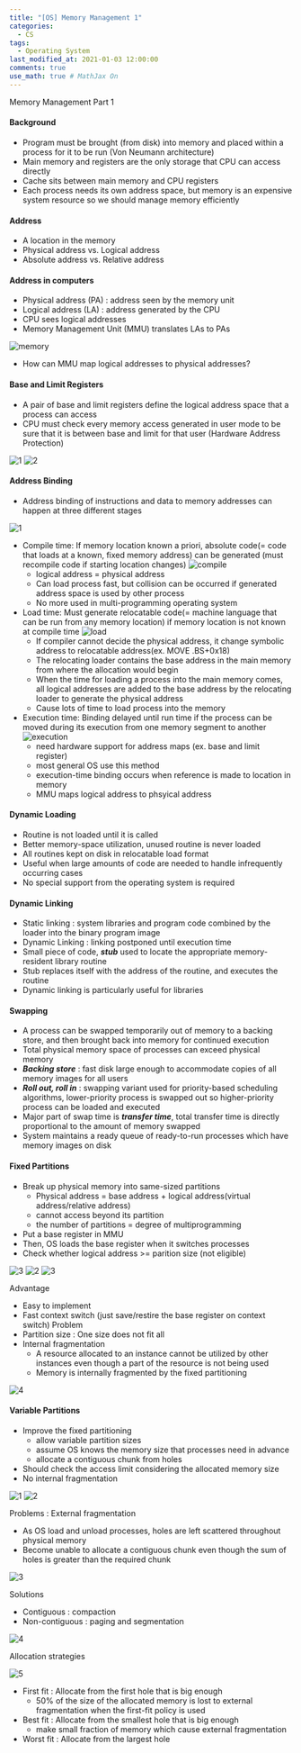 ```yaml
---
title: "[OS] Memory Management 1"
categories: 
  - CS
tags:
  - Operating System
last_modified_at: 2021-01-03 12:00:00
comments: true
use_math: true # MathJax On
---
```


Memory Management Part 1

#### Background
- Program must be brought (from disk) into memory and placed within a process for it to be run (Von Neumann architecture)
- Main memory and registers are the only storage that CPU can access directly
- Cache sits between main memory and CPU registers
- Each process needs its own address space, but memory is an expensive system resource so we should manage memory efficiently

#### Address
- A location in the memory
- Physical address vs. Logical address
- Absolute address vs. Relative address

#### Address in computers
- Physical address (PA) : address seen by the memory unit
- Logical address (LA) : address generated by the CPU
- CPU sees logical addresses
- Memory Management Unit (MMU) translates LAs to PAs

![memory](https://user-images.githubusercontent.com/62474292/112439716-cf6e9200-8d8c-11eb-8087-51ea0310358d.JPG)

- How can MMU map logical addresses to physical addresses?

#### Base and Limit Registers
- A pair of base and limit registers define the logical address space that a process can access
- CPU must check every memory access generated in user mode to be sure that it is between base and limit for that user (Hardware Address Protection)

![1](https://user-images.githubusercontent.com/62474292/112460168-f2577100-8da1-11eb-95c4-5c6fed286da6.JPG)
![2](https://user-images.githubusercontent.com/62474292/112460277-0f8c3f80-8da2-11eb-98f0-f2b7b9710977.JPG)

#### Address Binding
- Address binding of instructions and data to memory addresses can happen at three different stages

![1](https://user-images.githubusercontent.com/62474292/112565745-fd051b00-8e20-11eb-9e3d-f17a39237c6a.JPG)

  - Compile time: If memory location known a priori, absolute code(= code that loads at a known, fixed memory address) can be generated (must recompile code if starting location changes)
    ![compile](https://user-images.githubusercontent.com/62474292/112566014-8e748d00-8e21-11eb-8606-7f87ac3c6841.JPG)
    - logical address = physical address
    - Can load process fast, but collision can be occurred if generated address space is used by other process
    - No more used in multi-programming operating system
  - Load time: Must generate relocatable code(= machine language that can be run from any memory location) if memory location is not known at compile time
    ![load](https://user-images.githubusercontent.com/62474292/112566019-8f0d2380-8e21-11eb-810a-f4c45dbc53b5.JPG)
    - If compiler cannot decide the physical address, it change symbolic address to relocatable address(ex. MOVE .BS+0x18)
    - The relocating loader contains the base address in the main memory from where the allocation would begin
    - When the time for loading a process into the main memory comes, all logical addresses are added to the base address by the relocating loader to generate the physical address
    - Cause lots of time to load process into the memory
  - Execution time: Binding delayed until run time if the process can be moved during its execution from one memory segment to another
    ![execution](https://user-images.githubusercontent.com/62474292/112568364-b108a500-8e25-11eb-8fa9-07932cf9be31.JPG)
    - need hardware support for address maps (ex. base and limit register)
    - most general OS use this method
    - execution-time binding occurs when reference is made to location in memory
    - MMU maps logical address to phsyical address

#### Dynamic Loading
- Routine is not loaded until it is called
- Better memory-space utilization, unused routine is never loaded
- All routines kept on disk in relocatable load format
- Useful when large amounts of code are needed to handle infrequently occurring cases
- No special support from the operating system is required

#### Dynamic Linking
- Static linking : system libraries and program code combined by the loader into the binary program image
- Dynamic Linking : linking postponed until execution time
- Small piece of code, ***stub*** used to locate the appropriate memory-resident library routine
- Stub replaces itself with the address of the routine, and executes the routine
- Dynamic linking is particularly useful for libraries

#### Swapping
- A process can be swapped temporarily out of memory to a backing store, and then brought back into memory for continued execution
- Total physical memory space of processes can exceed physical memory
- ***Backing store*** : fast disk large enough to accommodate copies of all memory images for all users
- ***Roll out, roll in*** : swapping variant used for priority-based scheduling algorithms, lower-priority process is swapped out so higher-priority process can be loaded and executed
- Major part of swap time is ***transfer time***, total transfer time is directly proportional to the amount of memory swapped
- System maintains a ready queue of ready-to-run processes which have memory images on disk

#### Fixed Partitions
- Break up physical memory into same-sized partitions
  - Physical address = base address + logical address(virtual address/relative address)
  - cannot access beyond its partition
  - the number of partitions = degree of multiprogramming
- Put a base register in MMU
- Then, OS loads the base register when it switches processes
- Check whether logical address >= parition size (not eligible)

![3](https://user-images.githubusercontent.com/62474292/112476187-fd67cc80-8db4-11eb-9168-b1a22f69c1e8.JPG)
![2](https://user-images.githubusercontent.com/62474292/112440926-39d40200-8d8e-11eb-8d63-1b3c2b31a059.JPG)
![3](https://user-images.githubusercontent.com/62474292/112440927-39d40200-8d8e-11eb-9d55-6b3f6f19c20a.JPG)

Advantage
- Easy to implement
- Fast context switch (just save/restire the base register on context switch)
Problem
- Partition size : One size does not fit all
- Internal fragmentation
  - A resource allocated to an instance cannot be utilized by other instances even though a part of the resource is not being used
  - Memory is internally fragmented by the fixed partitioning

![4](https://user-images.githubusercontent.com/62474292/112441517-9afbd580-8d8e-11eb-8779-e39aa9c04239.JPG)

#### Variable Partitions
- Improve the fixed partitioning
  - allow variable partition sizes
  - assume OS knows the memory size that processes need in advance
  - allocate a contiguous chunk from holes
- Should check the access limit considering the allocated memory size
- No internal fragmentation

![1](https://user-images.githubusercontent.com/62474292/112443077-dc40b500-8d8f-11eb-8288-884d7b052a4c.JPG)
![2](https://user-images.githubusercontent.com/62474292/112443081-dd71e200-8d8f-11eb-8110-abb80c6bb398.JPG)

Problems : External fragmentation
- As OS load and unload processes, holes are left scattered throughout physical memory
- Become unable to allocate a contiguous chunk even though the sum of holes is greater than the required chunk

![3](https://user-images.githubusercontent.com/62474292/112443306-23c74100-8d90-11eb-9e5f-fa4ee816ffe4.JPG)

Solutions
- Contiguous : compaction
- Non-contiguous : paging and segmentation

![4](https://user-images.githubusercontent.com/62474292/112447454-af42d100-8d94-11eb-990a-bcb632deca86.JPG)

Allocation strategies

![5](https://user-images.githubusercontent.com/62474292/112447462-b073fe00-8d94-11eb-9497-0bdc5108b92f.JPG)

- First fit : Allocate from the first hole that is big enough
  - 50% of the size of the allocated memory is lost to external fragmentation when the first-fit policy is used
- Best fit : Allocate from the smallest hole that is big enough
  - make small fraction of memory which cause external fragmentation
- Worst fit : Allocate from the largest hole


